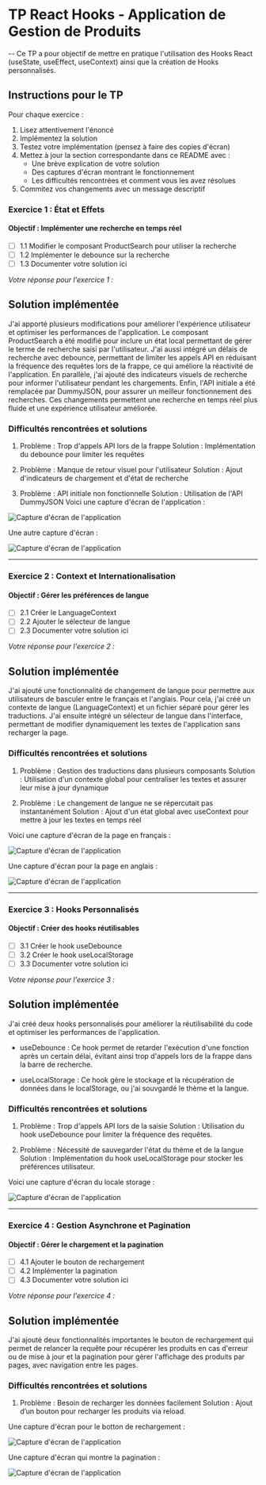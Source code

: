 # TP React Hooks - Application de Gestion de Produits

-- Ce TP a pour objectif de mettre en pratique l'utilisation des Hooks React (useState, useEffect, useContext) ainsi que la création de Hooks personnalisés.

## Instructions pour le TP

Pour chaque exercice :
1. Lisez attentivement l'énoncé
2. Implémentez la solution
3. Testez votre implémentation (pensez à faire des copies d'écran)
4. Mettez à jour la section correspondante dans ce README avec :
   - Une brève explication de votre solution
   - Des captures d'écran montrant le fonctionnement
   - Les difficultés rencontrées et comment vous les avez résolues
5. Commitez vos changements avec un message descriptif

### Exercice 1 : État et Effets 
#### Objectif : Implémenter une recherche en temps réel

- [ ] 1.1 Modifier le composant ProductSearch pour utiliser la recherche
- [ ] 1.2 Implémenter le debounce sur la recherche
- [ ] 1.3 Documenter votre solution ici

_Votre réponse pour l'exercice 1 :_

## Solution implémentée

   J'ai apporté plusieurs modifications pour améliorer l'expérience utilisateur et optimiser les performances de 
l'application. Le composant ProductSearch a été modifié pour inclure un état local permettant de gérer le terme de 
recherche saisi par l'utilisateur. J'ai aussi intégré un délais de recherche avec debounce, permettant de limiter les 
appels API en réduisant la fréquence des requêtes lors de la frappe, ce qui améliore la réactivité de l'application. En 
parallèle, j'ai ajouté des indicateurs visuels de recherche pour informer l'utilisateur pendant les chargements. Enfin, 
l'API initiale a été remplacée par DummyJSON, pour assurer un meilleur fonctionnement des recherches. Ces changements 
permettent une recherche en temps réel plus fluide et une expérience utilisateur améliorée.

### Difficultés rencontrées et solutions
1. Problème : Trop d'appels API lors de la frappe
   Solution : Implémentation du debounce pour limiter les requêtes

2. Problème : Manque de retour visuel pour l'utilisateur
   Solution : Ajout d'indicateurs de chargement et d'état de recherche

3. Problème : API initiale non fonctionnelle
   Solution : Utilisation de l'API DummyJSON
Voici une capture d'écran de l'application :

![Capture d'écran de l'application](./images/Capture1.PNG)

Une autre capture d'écran :

![Capture d'écran de l'application](./images/Capture2.PNG)

---
### Exercice 2 : Context et Internationalisation
#### Objectif : Gérer les préférences de langue

- [ ] 2.1 Créer le LanguageContext
- [ ] 2.2 Ajouter le sélecteur de langue
- [ ] 2.3 Documenter votre solution ici

_Votre réponse pour l'exercice 2 :_

## Solution implémentée
J'ai ajouté une fonctionnalité de changement de langue pour permettre aux utilisateurs de basculer entre le français  et l'anglais. Pour cela, j'ai créé un contexte de langue (LanguageContext) et un fichier séparé pour gérer les traductions. J'ai ensuite intégré un sélecteur de langue dans l'interface, permettant de modifier dynamiquement les textes de l'application sans recharger la page.

### Difficultés rencontrées et solutions
1. Problème : Gestion des traductions dans plusieurs composants
Solution : Utilisation d'un contexte global pour centraliser les textes et assurer leur mise à jour dynamique

2. Problème : Le changement de langue ne se répercutait pas instantanément
Solution : Ajout d'un état global avec useContext pour mettre à jour les textes en temps réel

Voici une capture d'écran de la page en français :

![Capture d'écran de l'application](./images/Capture3.PNG)

Une capture d'écran pour la page en anglais :

![Capture d'écran de l'application](./images/Capture4.PNG)

---
### Exercice 3 : Hooks Personnalisés
#### Objectif : Créer des hooks réutilisables

- [ ] 3.1 Créer le hook useDebounce
- [ ] 3.2 Créer le hook useLocalStorage
- [ ] 3.3 Documenter votre solution ici

_Votre réponse pour l'exercice 3 :_

## Solution implémentée
J'ai créé deux hooks personnalisés pour améliorer la réutilisabilité du code et optimiser les performances de l'application.

- useDebounce : Ce hook permet de retarder l'exécution d'une fonction après un certain délai, évitant ainsi trop d'appels  lors de la frappe dans la barre de recherche.

- useLocalStorage : Ce hook gère le stockage et la récupération de données dans le localStorage, ou j'ai souvgardé  le thème et la langue.
 
### Difficultés rencontrées et solutions

1. Problème : Trop d'appels API lors de la saisie
Solution : Utilisation du hook useDebounce pour limiter la fréquence des requêtes.

2. Problème : Nécessité de sauvegarder l'état du thème et de la langue
Solution : Implémentation du hook useLocalStorage pour stocker les préférences utilisateur.

Voici une capture d'écran du locale storage :

![Capture d'écran de l'application](./images/Capture7.PNG)

---
### Exercice 4 : Gestion Asynchrone et Pagination
#### Objectif : Gérer le chargement et la pagination

- [ ] 4.1 Ajouter le bouton de rechargement
- [ ] 4.2 Implémenter la pagination
- [ ] 4.3 Documenter votre solution ici

_Votre réponse pour l'exercice 4 :_

## Solution implémentée

J'ai ajouté deux fonctionnalités importantes le bouton de rechargement qui permet de relancer la requête pour récupérer les produits en cas d'erreur ou de mise à jour et la pagination pour gèrer l'affichage des produits par pages, avec navigation entre les pages.

### Difficultés rencontrées et solutions

1. Problème : Besoin de recharger les données facilement
Solution : Ajout d’un bouton pour recharger les produits via reload.

Une capture d'écran pour le botton de rechargement :

![Capture d'écran de l'application](./images/Capture5.PNG)

Une capture d'écran qui montre la pagination :

![Capture d'écran de l'application](./images/Capture6.PNG)

